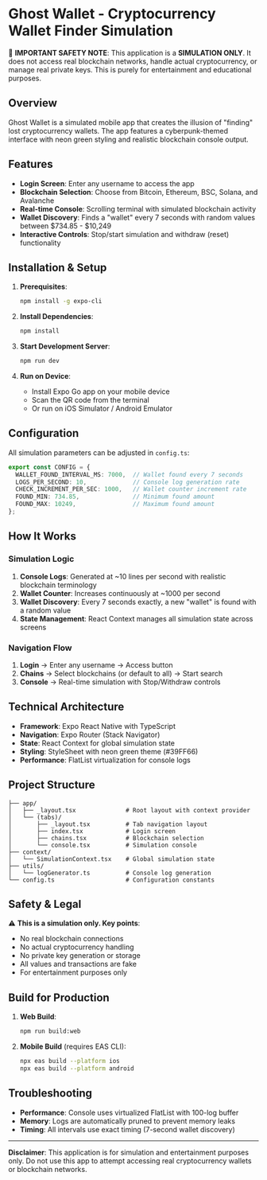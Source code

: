 # Ghost Wallet - Cryptocurrency Wallet Finder Simulation

🚨 **IMPORTANT SAFETY NOTE**: This application is a **SIMULATION ONLY**. It does not access real blockchain networks, handle actual cryptocurrency, or manage real private keys. This is purely for entertainment and educational purposes.

## Overview

Ghost Wallet is a simulated mobile app that creates the illusion of "finding" lost cryptocurrency wallets. The app features a cyberpunk-themed interface with neon green styling and realistic blockchain console output.

## Features

- **Login Screen**: Enter any username to access the app
- **Blockchain Selection**: Choose from Bitcoin, Ethereum, BSC, Solana, and Avalanche
- **Real-time Console**: Scrolling terminal with simulated blockchain activity
- **Wallet Discovery**: Finds a "wallet" every 7 seconds with random values between $734.85 - $10,249
- **Interactive Controls**: Stop/start simulation and withdraw (reset) functionality

## Installation & Setup

1. **Prerequisites**:
   ```bash
   npm install -g expo-cli
   ```

2. **Install Dependencies**:
   ```bash
   npm install
   ```

3. **Start Development Server**:
   ```bash
   npm run dev
   ```

4. **Run on Device**:
   - Install Expo Go app on your mobile device
   - Scan the QR code from the terminal
   - Or run on iOS Simulator / Android Emulator

## Configuration

All simulation parameters can be adjusted in `config.ts`:

```typescript
export const CONFIG = {
  WALLET_FOUND_INTERVAL_MS: 7000,  // Wallet found every 7 seconds
  LOGS_PER_SECOND: 10,             // Console log generation rate
  CHECK_INCREMENT_PER_SEC: 1000,   // Wallet counter increment rate
  FOUND_MIN: 734.85,               // Minimum found amount
  FOUND_MAX: 10249,                // Maximum found amount
};
```

## How It Works

### Simulation Logic
1. **Console Logs**: Generated at ~10 lines per second with realistic blockchain terminology
2. **Wallet Counter**: Increases continuously at ~1000 per second
3. **Wallet Discovery**: Every 7 seconds exactly, a new "wallet" is found with a random value
4. **State Management**: React Context manages all simulation state across screens

### Navigation Flow
1. **Login** → Enter any username → Access button
2. **Chains** → Select blockchains (or default to all) → Start search
3. **Console** → Real-time simulation with Stop/Withdraw controls

## Technical Architecture

- **Framework**: Expo React Native with TypeScript
- **Navigation**: Expo Router (Stack Navigator)
- **State**: React Context for global simulation state
- **Styling**: StyleSheet with neon green theme (#39FF66)
- **Performance**: FlatList virtualization for console logs

## Project Structure

```
├── app/
│   ├── _layout.tsx              # Root layout with context provider
│   └── (tabs)/
│       ├── _layout.tsx          # Tab navigation layout
│       ├── index.tsx            # Login screen
│       ├── chains.tsx           # Blockchain selection
│       └── console.tsx          # Simulation console
├── context/
│   └── SimulationContext.tsx    # Global simulation state
├── utils/
│   └── logGenerator.ts          # Console log generation
└── config.ts                    # Configuration constants
```

## Safety & Legal

⚠️ **This is a simulation only. Key points**:
- No real blockchain connections
- No actual cryptocurrency handling
- No private key generation or storage
- All values and transactions are fake
- For entertainment purposes only

## Build for Production

1. **Web Build**:
   ```bash
   npm run build:web
   ```

2. **Mobile Build** (requires EAS CLI):
   ```bash
   npx eas build --platform ios
   npx eas build --platform android
   ```

## Troubleshooting

- **Performance**: Console uses virtualized FlatList with 100-log buffer
- **Memory**: Logs are automatically pruned to prevent memory leaks
- **Timing**: All intervals use exact timing (7-second wallet discovery)

---

**Disclaimer**: This application is for simulation and entertainment purposes only. Do not use this app to attempt accessing real cryptocurrency wallets or blockchain networks.